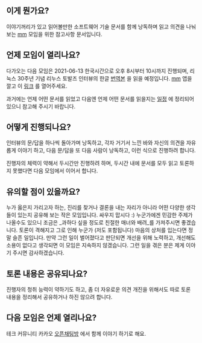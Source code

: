 이게 뭔가요?
------------

이야기꺼리가 있고 읽어볼만한 소프트웨어 기술 문서를 함께 낭독하며 읽고 의견을
나눠보는 [mm](https://mm.xyz) 모임을 위한 참고사항 문서입니다.

언제 모임이 열리나요?
---------------------

다가오는 다음 모임은 2021-06-13 한국시간으로 오후 8시부터 10시까지 진행되며,
리눅스 30주년 기념 리누스 토발즈 인터뷰의 한글
[번역본](https://sjp38.github.io/ko/post/torvalds_interview_for_30th_anniversary_of_linux_kernel_part1)
을 읽을 예정입니다.  [mm](https://mm.xyz) 앱을 깔고 이
[링크](https://www.mm.xyz/event/8eb4d500-5bf2-4010-bb34-10dce8391c5b?fbclid=IwAR2khWmw-kZs_H-7uxrKqS6rZY5boU0DP-72bey-eHBPyyxRozwcSxoIA8A)
를 열어주세요.

과거에는 언제 어떤 문서를 읽었고 다음엔 언제 어떤 문서를 읽을지는
[일정](Schedule.md) 에 정리되어 있으니 참고해 주시기 바랍니다.

어떻게 진행되나요?
------------------

인터뷰의 문/답을 하나씩 돌아가며 낭독하고, 각자 거기서 느낀 바와 자신의 의견을
자유롭게 이야기 하고, 다음 문/답을 또 다음 사람이 낭독하고, 이런 식으로
진행하려 합니다.

진행자의 체력이 약해서 두시간만 진행하려 하며, 두시간 내에 문서를 모두 읽고
토론하지 못했다면 다음 모임에서 이어서 합니다.

유의할 점이 있을까요?
---------------------

누가 옳은지 가리고자 하는, 진리를 찾거나 결론을 내는 자리가 아니라 어떤 다양한
생각들이 있는지 공유해 보는 작은 모임입니다.  싸우지 맙시다 :)
누군가에겐 민감한 주제가 나올수도 있으니 조금은 _과하다 싶을 정도로 친절한
매너와 배려_를 가져주시면 좋겠습니다.
토론이 격해지고 그로 인해 누군가 (저도 포함됩니다) 마음의 상처를 입는다면 정말
슬픈 일입니다.  만약 그런 일이 벌어졌다고 판단되면 개선을 위해 노력하고,
개선해도 소용이 없다고 생각되면 이 모임은 지속하지 않겠습니다. 그런 일을 겪은
분은 제게 이야기 주시면 감사하겠습니다.

토론 내용은 공유되나요?
-----------------------

진행자의 청취 능력이 약하기도 하고, 좀 더 자유로운 의견 개진을 위해서도 따로
토론 내용을 정리해서 공유하거나 하진 않으려 합니다.

다음 모임은 언제 열리나요?
--------------------------

테크 커뮤니티 카카오 [오픈채팅방](https://open.kakao.com/o/ghzKaXhd) 에서 함께
이야기 하기로 해요.
